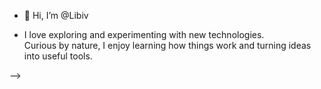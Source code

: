 - 👋 Hi, I’m @Libiv

- I love exploring and experimenting with new technologies.  
Curious by nature, I enjoy learning how things work and turning ideas into useful tools.

-->
